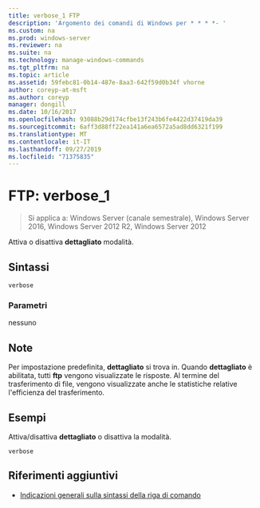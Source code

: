 ```yaml
---
title: verbose_1 FTP
description: 'Argomento dei comandi di Windows per * * * *- '
ms.custom: na
ms.prod: windows-server
ms.reviewer: na
ms.suite: na
ms.technology: manage-windows-commands
ms.tgt_pltfrm: na
ms.topic: article
ms.assetid: 59febc81-0b14-487e-8aa3-642f59d0b34f vhorne
author: coreyp-at-msft
ms.author: coreyp
manager: dongill
ms.date: 10/16/2017
ms.openlocfilehash: 93088b29d174cfbe13f243b6fe4422d37419da39
ms.sourcegitcommit: 6aff3d88ff22ea141a6ea6572a5ad8dd6321f199
ms.translationtype: MT
ms.contentlocale: it-IT
ms.lasthandoff: 09/27/2019
ms.locfileid: "71375835"
---
```

# <a name="ftp-verbose_1"></a>FTP: verbose_1

>Si applica a: Windows Server (canale semestrale), Windows Server 2016, Windows Server 2012 R2, Windows Server 2012

Attiva o disattiva **dettagliato** modalità.   
## <a name="syntax"></a>Sintassi  
```  
verbose  
```  
### <a name="parameters"></a>Parametri  
nessuno  
## <a name="remarks"></a>Note  
Per impostazione predefinita, **dettagliato** si trova in.  Quando **dettagliato** è abilitata, tutti **ftp** vengono visualizzate le risposte.  Al termine del trasferimento di file, vengono visualizzate anche le statistiche relative l'efficienza del trasferimento.  
## <a name="BKMK_Examples"></a>Esempi  
Attiva/disattiva **dettagliato** o disattiva la modalità.  
```  
verbose  
```  
## <a name="additional-references"></a>Riferimenti aggiuntivi  
-   [Indicazioni generali sulla sintassi della riga di comando](command-line-syntax-key.md)  
